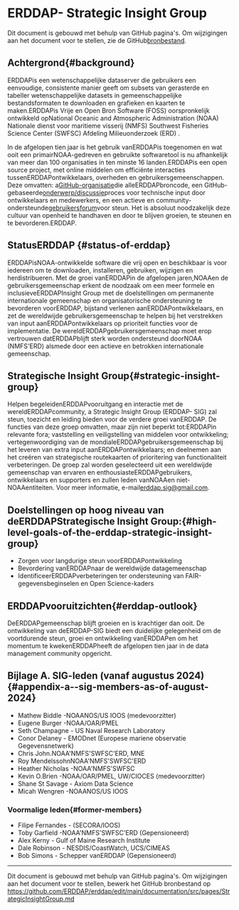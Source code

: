 # ERDDAP- Strategic Insight Group

Dit document is gebouwd met behulp van GitHub pagina's. Om wijzigingen aan het document voor te stellen, zie de GitHub[bronbestand](https://github.com/ERDDAP/erddap/blob/main/documentation/src/pages/StrategicInsightGroup.md).

## Achtergrond{#background} 
ERDDAPis een wetenschappelijke dataserver die gebruikers een eenvoudige, consistente manier geeft om subsets van gerasterde en tabeller wetenschappelijke datasets in gemeenschappelijke bestandsformaten te downloaden en grafieken en kaarten te maken.ERDDAPis Vrije en Open Bron Software (FOSS) oorspronkelijk ontwikkeld opNational Oceanic and Atmospheric Administration  (NOAA) Nationale dienst voor maritieme visserij (NMFS) Southwest Fisheries Science Center (SWFSC) Afdeling Milieuonderzoek (ERD) .

In de afgelopen tien jaar is het gebruik vanERDDAPis toegenomen en wat ooit een primairNOAA-gedreven en gebruikte softwaretool is nu afhankelijk van meer dan 100 organisaties in ten minste 16 landen.ERDDAPis een open source project, met online middelen om efficiënte interacties tussenERDDAPontwikkelaars, overheden en gebruikersgemeenschappen. Deze omvatten: a[GitHub-organisatie](https://github.com/erddap)die alleERDDAPbroncode, een GitHub-gebaseerde[onderwerp/discussie](https://github.com/ERDDAP/erddap/discussions)proces voor technische input door ontwikkelaars en medewerkers, en een actieve en community-ondersteunde[gebruikersforum](https://groups.google.com/g/erddap)voor steun. Het is absoluut noodzakelijk deze cultuur van openheid te handhaven en door te blijven groeien, te steunen en te bevorderen.ERDDAP.

## StatusERDDAP {#status-of-erddap} 
ERDDAPisNOAA-ontwikkelde software die vrij open en beschikbaar is voor iedereen om te downloaden, installeren, gebruiken, wijzigen en herdistribueren. Met de groei vanERDDAPin de afgelopen jaren,NOAAen de gebruikersgemeenschap erkent de noodzaak om een meer formele en inclusieveERDDAPInsight Group met de doelstellingen om permanente internationale gemeenschap en organisatorische ondersteuning te bevorderen voorERDDAP, bijstand verlenen aanERDDAPontwikkelaars, en zet de wereldwijde gebruikersgemeenschap te helpen bij het verstrekken van input aanERDDAPontwikkelaars op prioriteit functies voor de implementatie. De wereldERDDAPgebruikersgemeenschap moet erop vertrouwen datERDDAPblijft sterk worden ondersteund doorNOAA  (NMFS'ERD) alsmede door een actieve en betrokken internationale gemeenschap.

## Strategische Insight Group{#strategic-insight-group} 
Helpen begeleidenERDDAPvooruitgang en interactie met de wereldERDDAPcommunity, a Strategic Insight Group (ERDDAP- SIG) zal steun, toezicht en leiding bieden voor de verdere groei vanERDDAP. De functies van deze groep omvatten, maar zijn niet beperkt tot:ERDDAPin relevante fora; vaststelling en veiligstelling van middelen voor ontwikkeling; vertegenwoordiging van de mondialeERDDAPgebruikersgemeenschap bij het leveren van extra input aanERDDAPontwikkelaars; en deelnemen aan het creëren van strategische routekaarten of prioritering van functionaliteit verbeteringen. De groep zal worden geselecteerd uit een wereldwijde gemeenschap van ervaren en enthousiasteERDDAPgebruikers, ontwikkelaars en supporters en zullen leden vanNOAAen niet-NOAAentiteiten. Voor meer informatie, e-mail[erddap.sig@gmail.com](mailto:erddap.sig@gmail.com).

## Doelstellingen op hoog niveau van deERDDAPStrategische Insight Group:{#high-level-goals-of-the-erddap-strategic-insight-group} 
* Zorgen voor langdurige steun voorERDDAPontwikkeling
* Bevordering vanERDDAPnaar de wereldwijde datagemeenschap
* IdentificeerERDDAPverbeteringen ter ondersteuning van FAIR-gegevensbeginselen en Open Science-kaders

## ERDDAPvooruitzichten{#erddap-outlook} 
DeERDDAPgemeenschap blijft groeien en is krachtiger dan ooit. De ontwikkeling van deERDDAP-SIG biedt een duidelijke gelegenheid om de voortdurende steun, groei en ontwikkeling vanERDDAPen om het momentum te kwekenERDDAPheeft de afgelopen tien jaar in de data management community opgericht.

## Bijlage A. SIG-leden (vanaf augustus 2024)  {#appendix-a--sig-members-as-of-august-2024} 
* Mathew Biddle -NOAANOS/US IOOS (medevoorzitter) 
* Eugene Burger -NOAA/OAR/PMEL
* Seth Champagne - US Naval Research Laboratory
* Conor Delaney - EMODnet (Europese mariene observatie Gegevensnetwerk) 
* Chris John.NOAA'NMFS'SWFSC'ERD, MNE
* Roy MendelssohnNOAA'NMFS'SWFSC'ERD
* Heather Nicholas -NOAA'NMFS'SWFSC
* Kevin O.Brien -NOAA/OAR/PMEL, UW/CIOCES (medevoorzitter) 
* Shane St Savage - Axiom Data Science
* Micah Wengren -NOAANOS/US IOOS

### Voormalige leden{#former-members} 
* Filipe Fernandes - (SECORA/IOOS)  
* Toby Garfield -NOAA'NMFS'SWFSC'ERD  (Gepensioneerd) 
* Alex Kerny - Gulf of Maine Research Institute
* Dale Robinson - NESDIS/CoastWatch, UCS/CIMEAS
* Bob Simons - Schepper vanERDDAP  (Gepensioneerd) 

---

Dit document is gebouwd met behulp van GitHub pagina's. Om wijzigingen aan het document voor te stellen, bewerk het GitHub bronbestand op[ https://github.com/ERDDAP/erddap/edit/main/documentation/src/pages/StrategicInsightGroup.md ](https://github.com/ERDDAP/erddap/edit/main/documentation/src/pages/StrategicInsightGroup.md)
